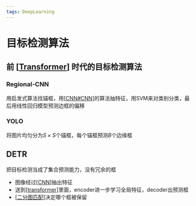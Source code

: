 ```yaml
---
tags: DeepLearning
---
```

# 目标检测算法

## 前 [[Transformer]] 时代的目标检测算法

### Regional-CNN

用启发式算法找锚框，用[[CNN#CNN]]的算法抽特征，用SVM来对类别分类，最后用线性回归模型预测边框的偏移

### YOLO

将图片均匀分为$S \times S$个锚框，每个锚框预测$B$个边缘框

## DETR

把目标检测当成了集合预测能力，没有冗余的框

- 图像经过[[CNN]]抽出特征
- 送到[[transformer]]里面，encoder进一步学习全局特征，decoder出预测框
- [[二分图匹配]]决定哪个框被保留

[//begin]: # "Autogenerated link references for markdown compatibility"
[Transformer]: ../concept/transformer.md "Transformer"
[CNN#CNN]: ../concept/CNN.md "CNN"
[CNN]: ../concept/CNN.md "CNN"
[transformer]: ../concept/transformer.md "Transformer"
[二分图匹配]: ../../algorithm/algorithms/二分图匹配.md "二分图匹配"
[//end]: # "Autogenerated link references"
